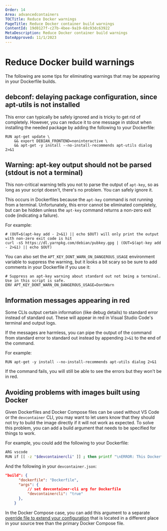 ```yaml
---
Order: 14
Area: advancedcontainers
TOCTitle: Reduce Docker warnings
PageTitle: Reduce Docker container build warnings
ContentId: 19d0127f-c27b-4bee-9a19-68c93dc63922
MetaDescription: Reduce Docker container build warnings
DateApproved: 11/1/2023
---
```

# Reduce Docker build warnings

The following are some tips for eliminating warnings that may be appearing in your Dockerfile builds.

## debconf: delaying package configuration, since apt-utils is not installed

This error can typically be safely ignored and is tricky to get rid of completely. However, you can reduce it to one message in stdout when installing the needed package by adding the following to your Dockerfile:

```docker
RUN apt-get update \
    && export DEBIAN_FRONTEND=noninteractive \
    && apt-get -y install --no-install-recommends apt-utils dialog 2>&1
```

## Warning: apt-key output should not be parsed (stdout is not a terminal)

This non-critical warning tells you not to parse the output of `apt-key`, so as long as your script doesn't, there's no problem. You can safely ignore it.

This occurs in Dockerfiles because the `apt-key` command is not running from a terminal. Unfortunately, this error cannot be eliminated completely, but can be hidden unless the `apt-key` command returns a non-zero exit code (indicating a failure).

For example:

```docker
# (OUT=$(apt-key add - 2>&1) || echo $OUT) will only print the output with non-zero exit code is hit
curl -sS https://dl.yarnpkg.com/debian/pubkey.gpg | (OUT=$(apt-key add - 2>&1) || echo $OUT)
```

You can also set the `APT_KEY_DONT_WARN_ON_DANGEROUS_USAGE` environment variable to suppress the warning, but it looks a bit scary so be sure to add comments in your Dockerfile if you use it:

```docker
# Suppress an apt-key warning about standard out not being a terminal. Use in this script is safe.
ENV APT_KEY_DONT_WARN_ON_DANGEROUS_USAGE=DontWarn
```

## Information messages appearing in red

Some CLIs output certain information (like debug details) to standard error instead of standard out. These will appear in red in Visual Studio Code's terminal and output logs.

If the messages are harmless, you can pipe the output of the command from standard error to standard out instead by appending `2>&1` to the end of the command.

For example:

```docker
RUN apt-get -y install --no-install-recommends apt-utils dialog 2>&1
```

If the command fails, you will still be able to see the errors but they won't be in red.

## Avoiding problems with images built using Docker

Given Dockerfiles and Docker Compose files can be used without VS Code or the `devcontainer` CLI, you may want to let users know that they should not try to build the image directly if it will not work as expected. To solve this problem, you can add a build argument that needs to be specified for things to work.

For example, you could add the following to your Dockerfile:

```bash
ARG vscode
RUN if [[ -z "$devcontainercli" ]] ; then printf "\nERROR: This Dockerfile needs to be built with VS Code !" && exit 1; else printf "VS Code is detected: $devcontainercli"; fi
```

And the following in your `devcontainer.json`:

```json
"build": {
      "dockerfile": "Dockerfile",
      "args": {
          // set devcontainer-cli arg for Dockerfile
          "devcontainercli": "true"
      },
    }
```

In the Docker Compose case, you can add this argument to a separate [override file to extend your configuration](/docs/devcontainers/create-dev-container.md#extend-your-docker-compose-file-for-development) that is located in a different place in your source tree than the primary Docker Compose file.
